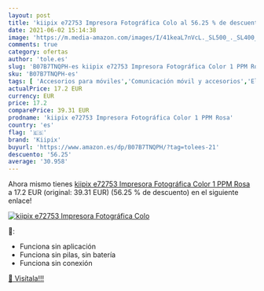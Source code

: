 ```yaml
---
layout: post
title: 'kiipix e72753 Impresora Fotográfica Colo al 56.25 % de descuento'
date: 2021-06-02 15:14:38
image: 'https://m.media-amazon.com/images/I/41keaL7nVcL._SL500_._SL400_.jpg'
comments: true
category: ofertas
author: 'tole.es'
slug: 'B07B7TNQPH-es kiipix e72753 Impresora Fotográfica Color 1 PPM Rosa'
sku: 'B07B7TNQPH-es'
tags: [ 'Accesorios para móviles','Comunicación móvil y accesorios','Electrónica','Impresoras fotográficas','Impresoras láser y de tinta','Impresoras y accesorios','Informática','impresora','kiipix', ]
actualPrice: 17.2 EUR
currency: EUR
price: 17.2
comparePrice: 39.31 EUR
prodname: 'kiipix e72753 Impresora Fotográfica Color 1 PPM Rosa'
country: 'es'
flag: '🇪🇸'
brand: 'Kiipix'
buyurl: 'https://www.amazon.es/dp/B07B7TNQPH/?tag=tolees-21'
descuento: '56.25'
average: '30.958'
---
```


Ahora mismo tienes [kiipix e72753 Impresora Fotográfica Color 1 PPM Rosa](https://www.amazon.es/dp/B07B7TNQPH/?tag=tolees-21) a 17.2 EUR (original: 39.31 EUR) (56.25 %  de descuento) en el siguiente enlace!

[![kiipix e72753 Impresora Fotográfica Colo](https://m.media-amazon.com/images/I/41keaL7nVcL._SL500_._SL400_.jpg)](https://www.amazon.es/dp/B07B7TNQPH/?tag=tolees-21)

🔎:

- Funciona sin aplicación
- Funciona sin pilas, sin batería
- Funciona sin conexión

[🛒 Visítala!!!](https://www.amazon.es/dp/B07B7TNQPH/?tag=tolees-21)
